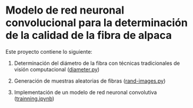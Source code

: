 # Modelo de red neuronal convolucional para la determinación de la calidad de la fibra de alpaca

Este proyecto contiene lo siguiente:

1. Determinación del diámetro de la fibra con técnicas tradicionales de visión computacional ([diameter.py](/diametro.py))

2. Generación de muestras aleatorias de fibras ([rand-images.py](/rand-images.py))

3. Implementación de un modelo de red neuronal convolutiva ([trainning.ipynb](/trainning.ipynb))
